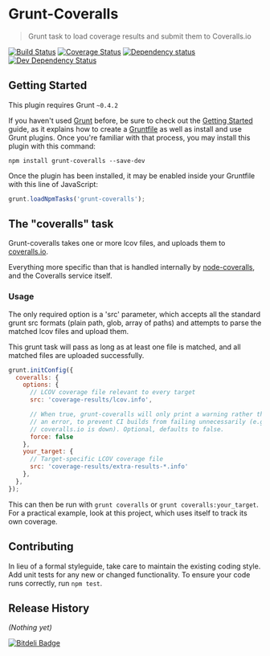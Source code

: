 Grunt-Coveralls
===============
> Grunt task to load coverage results and submit them to Coveralls.io

[![Build Status](https://travis-ci.org/pimterry/grunt-coveralls.png)](https://travis-ci.org/pimterry/grunt-coveralls) [![Coverage Status](https://coveralls.io/repos/pimterry/grunt-coveralls/badge.png?branch=master)](https://coveralls.io/r/pimterry/grunt-coveralls?branch=master) [![Dependency status](https://david-dm.org/pimterry/grunt-coveralls/status.png)](https://david-dm.org/pimterry/grunt-coveralls#info=dependencies&view=table) [![Dev Dependency Status](https://david-dm.org/pimterry/grunt-coveralls/dev-status.png)](https://david-dm.org/pimterry/grunt-coveralls#info=devDependencies&view=table)

## Getting Started
This plugin requires Grunt `~0.4.2`

If you haven't used [Grunt](http://gruntjs.com/) before, be sure to check out the [Getting Started](http://gruntjs.com/getting-started) guide, as it explains how to create a [Gruntfile](http://gruntjs.com/sample-gruntfile) as well as install and use Grunt plugins. Once you're familiar with that process, you may install this plugin with this command:

```shell
npm install grunt-coveralls --save-dev
```

Once the plugin has been installed, it may be enabled inside your Gruntfile with this line of JavaScript:

```js
grunt.loadNpmTasks('grunt-coveralls');
```

## The "coveralls" task

Grunt-coveralls takes one or more lcov files, and uploads them to [coveralls.io](https://coveralls.io).

Everything more specific than that is handled internally by [node-coveralls](https://github.com/cainus/node-coveralls), and the Coveralls service itself.


### Usage

The only required option is a 'src' parameter, which accepts all the standard grunt src formats (plain path, glob, array of paths) and attempts to parse the matched lcov files and upload them.

This grunt task will pass as long as at least one file is matched, and all matched files are uploaded successfully.

```js
grunt.initConfig({
  coveralls: {
    options: {
      // LCOV coverage file relevant to every target
      src: 'coverage-results/lcov.info',

      // When true, grunt-coveralls will only print a warning rather than
      // an error, to prevent CI builds from failing unnecessarily (e.g. if
      // coveralls.io is down). Optional, defaults to false.
      force: false
    },
    your_target: {
      // Target-specific LCOV coverage file
      src: 'coverage-results/extra-results-*.info'
    },
  },
});
```

This can then be run with `grunt coveralls` or `grunt coveralls:your_target`. For a practical example, look at this project, which uses itself to track its own coverage.

## Contributing
In lieu of a formal styleguide, take care to maintain the existing coding style. Add unit tests for any new or changed functionality. To ensure your code runs correctly, run `npm test`.

## Release History
_(Nothing yet)_


[![Bitdeli Badge](https://d2weczhvl823v0.cloudfront.net/pimterry/grunt-coveralls/trend.png)](https://bitdeli.com/free "Bitdeli Badge")

